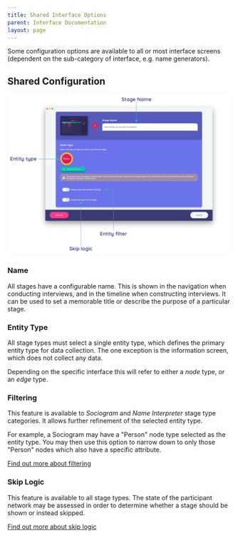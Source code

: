 ```yaml
---
title: Shared Interface Options
parent: Interface Documentation
layout: page
---
```



Some configuration options are available to all or most interface screens (dependent on the sub-category of interface, e.g. name generators).

## Shared Configuration

![](/assets/img/interface-documentation/shared/shared-configuration.png)

### Name

All stages have a configurable name. This is shown in the navigation when conducting interviews, and in the timeline when constructing interviews. It can be used to set a memorable title or describe the purpose of a particular stage.

### Entity Type

All stage types must select a single entity type, which defines the primary entity type for data collection. The one exception is the information screen, which does not collect any data.

Depending on the specific interface this will refer to either a *node* type, or an *edge* type.

### Filtering

This feature is available to *Sociogram* and *Name Interpreter* stage type categories. It allows further refinement of the selected entity type.

For example, a Sociogram may have a "Person" node type selected as the entity type. You may then use this option to narrow down to only those "Person" nodes which also have a specific attribute.

[Find out more about filtering](../reference/key-concepts/filtering.md)

### Skip Logic

This feature is available to all stage types. The state of the participant network may be assessed in order to determine whether a stage should be shown or instead skipped.

[Find out more about skip logic](../reference/key-concepts/skip-logic.md)
